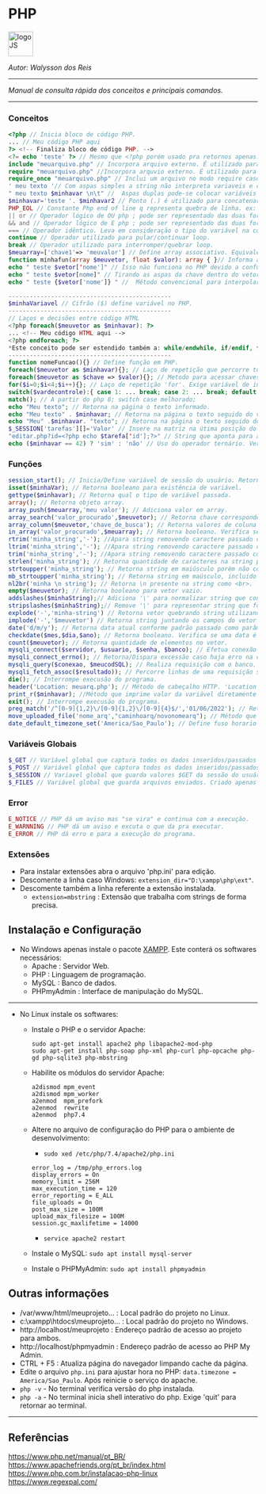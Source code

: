 # **PHP**
<div>
<img src="https://brandslogos.com/wp-content/uploads/thumbs/php-logo-vector.svg" alt="logoJS" width="50px"/> 
</div>

*Autor: Walysson dos Reis*

----------------------------------------------
*Manual de consulta rápida dos conceitos e principais comandos.*  

---------------------
### Conceitos 
~~~PHP
<?php // Inicia bloco de código PHP.
... // Meu código PHP aqui 
?> <!-- Finaliza bloco de código PHP. -->
<?= echo 'teste' ?> // Mesmo que <?php porém usado pra retornos apenas.
include "meuarquivo.php" // Incorpora arquivo externo. É utilizado para partes não fundamentais. Programa não para caso arquivo não exista.
require "meuarquivo.php" //Incorpora arquvio externo. É utilizado para partes fundamentais. Programa para caso arquivo não exista.
require_once "meuarquivo.php" // Inclui um arquivo no modo require caso este ainda não foi incluido. Evita duplicidade de inclusão.
' meu texto '// Com aspas simples a string não interpreta variaveis e caracter de escape '\'.
" meu texto $minhavar \n\t" //  Aspas duplas pode-se colocar variáveis e caracter de escape para interpretação direto na string.
$minhavar='teste '. $minhavar2 // Ponto (.) é utilizado para concatenar string.
PHP_EOL // Constante Php end of line q representa quebra de linha. ex: $minavar='caraca' . PHP_EOL.
|| or // Operador lógico de OU php ; pode ser representado das duas formas.
&& and // Operador lógico de E php ; pode ser representado das duas formas.
=== // Operador idêntico. Leva em consideração o tipo do variável na comparação.
continue // Operador utilizado para pular/continuar loop.
break // Operador utilizado para interromper/quebrar loop.
$meuarray=['chave1'=> 'meuvalor'] // Define array associativo. Equivale a dicionário em python.
function minhafun(array $meuvetor, float $valor): array { }// Informa a função com tipagem de dados nos parâmetros e também no retorno.
echo " teste $vetor['nome']" // Isso não funciona no PHP devido a confusão de aspas. Abre-se excessão abaixo ara que funcione:
echo " teste $vetor[nome]" // Tirando as aspas da chave dentro do vetor este funcionará na criação da string. Excessão total. 
echo " teste {$vetor['nome']} " //  Método convencional para interpolar array associativo dentro de string. Utiliza-se chaves em volta da variável.

----------------------------------------------
$minhaVariavel // Cifrão ($) define variável no PHP.
----------------------------------------------
// Laços e decisões entre código HTML 
<?php foreach($meuvetor as $minhavar): ?> 
... <!-- Meu código HTML aqui -->
<?php endforeach; ?>
*Este conceito pode ser estendido também a: while/endwhile, if/endif, for/endfor.
----------------------------------------------
function nomeFuncao(){} // Define função em PHP.
foreach($meuvetor as $minhavar){}; // Laço de repetição que percorre todo vetor e atribuindo em cada ciclo à variável $minhavar.
foreach($meuvetor as $chave => $valor){}; // Metodo para acessar chaves na passada do foreach. 
for($i=0;$i<4;$i++){}; // Laço de repetição 'for'. Exige variável de inicialização, condição de parada e incremento.
switch($vardecontrole):{ case 1: ... break; case 2: ... break; default: ... break;} // Condicional switch case.
match(); // A partir do php 8; switch case melhorado;
echo "Meu texto"; // Retorna na página o texto informado.
echo "Meu texto" . $minhavar; // Retorna na página o texto seguido do valor a variável.
echo "Meu" .$minhavar. "texto"; // Retorna na página o texto seguido do valor da variável, seguido de outro texto. 
$_SESSION['tarefas'][]='Valor' // Insere na matriz na útima posição do vetor de nome 'tarefa' o 'Valor'.
"editar.php?id=<?php echo $tarefa['id'];?>" // String que aponta para arquivo 'editar.php' e parâmetro 'id' setado com uma variável php.
echo ($minhavar == 42) ? 'sim' : 'não' // Uso do operador ternário. Verifica se '$minhavar' é igual a '42' e retorna 'sim' ou 'não'. 
~~~
### Funções
~~~PHP
session_start(); // Inicia/Define variável de sessão do usuário. Retorna booleano.
isset($minhaVar); // Retorna booleano para existência de variável.
gettype($minhavar); // Retorna qual o tipo de variável passada.
array(); // Retorna objeto array.
array_push($meuarray,'meu valor'); // Adiciona valor em array.
array_search('valor_procurado',$meuvetor); // Retorna chave correspondente do valor procurado no array.
array_column($meuvetor,'chave_de_busca'); // Retorna valores de coluna em determinado array. 
in_array('valor_procurado',$meuarray); // Retorna booleano. Verifica se valor esta presente em array.
rtrim('minha_string','-'); //Apara string removendo caractere passado como argumento da extrema direita.
ltrim('minha_string','-'); //Apara string removendo caractere passado como argumento da extrema esquerda.
trim('minha_string','-'); //Apara string removendo caractere passado como argumento de ambos os lados.
strlen('minha_string'); // Retorna quantidade de caracteres na string passada.
strtoupper('minha_string'); // Retorna string em maiúsculo porém não coloca caracteres acentuados pois este exige mais de 1byte.
mb_strtoupper('minha_string'); // Retorna string em maúsculo, incluido caracteres acentuadose outros. Necessario instalação de extensão 'mbstring'.
nl2br('minha \n string'); // Retorna \n presente na string como <br>.
empty($meuvetor); // Retorna booleano para vetor vazio.
addslashes($minhaString);// Adiciona '\' para normalizar string que contém caracteres como apóstrofo ' ou aspas ".
stripslashes($minhaString);// Remove '\' para representar string que foi normalizada.
explode('-','minha-string') // Retorna vetor quebrando string utilizando o caractere passado ('-').
implode('-','$meuvetor') // Retorna string juntando os campos do vetor pelo separador ('-').
date('d/m/y'); // Retorna data atual conforme padrão passado como parâmetro.
checkdate($mes,$dia,$ano); // Retorna booleano. Verifica se uma data é válida.
count($meuvetor); // Retorna quantidade de elementos no vetor.
mysqli_connect($servidor, $usuario, $senha, $banco); // Efetua conexão com banco. Retorna obj. conector do banco.
mysqli_connect_errno(); // Retorna/Dispara excessão caso haja erro na conexão.
mysqli_query($conexao, $meucodSQL); // Realiza requisição com o banco. Retorna obj. de consulta.
mysqli_fetch_assoc($resultado)); // Percorre linhas de uma requisição sql.
die(); // Interrompe execusão do programa.
header('Location: meuarq.php'); // Método de cabeçalho HTTP. 'Location' irá direcionar a página para o arquivo informado.
print_r($minhavar); //Método que imprime valor da variável diretamente na página.
exit(); // Interrompe execusão do programa.
preg_match('/^[0-9]{1,2}\/[0-9]{1,2}\/[0-9]{4}$/','01/06/2022'); // Retorna booleano. Verifica segundo argumento confrontado com expressão regular passada.
move_uploaded_file('nome_arq',"caminhoarq/novonomearq"); // Método que move arquivo do $_FILES para determinada pasta. 
date_default_timezone_set('America/Sao_Paulo'); // Define fuso horario para função data e hora.

~~~
### Variáveis Globais
~~~PHP
$_GET // Variável global que captura todos os dados inseridos/passados com o método 'GET' (Padrão no HTML).
$_POST // Variável global que captura todos os dados inseridos/passados com o método 'POST'.
$_SESSION // Variavel global que guarda valores $GET da sessão do usuário.
$_FILES // Variável global que guarda arquivos enviados. Criado apenas quando há submissão de arquivos na pag.
~~~

### Error
~~~ PHP
E_NOTICE // PHP dá um aviso mas "se vira" e continua com a execução.
E_WARNNING // PHP dá um aviso e excuta o que da pra executar.
E_ERROR // PHP dá erro e para a execução do programa.
~~~
### Extensões
* Para instalar extensões abra o arquivo 'php.ini' para edição.
* Descomente a linha caso Windows: `extension_dir="D:\xampp\php\ext"`.
* Descomente também a linha referente a extensão instalada.
    * `extension=mbstring` : Extensão que trabalha com strings de forma precisa.

## Instalação e Configuração
* No Windows apenas instale o pacote [XAMPP](https://www.apachefriends.org/pt_br/index.html). Este conterá os softwares necessários:
    * Apache : Servidor Web.
    * PHP : Linguagem de programação.
    * MySQL : Banco de dados.
    * PHPmyAdmin : Interface de manipulação do MySQL.
--------
* No Linux instale os softwares:
    * Instale o PHP e o servidor Apache:
        ~~~linux
        sudo apt-get install apache2 php libapache2-mod-php
        sudo apt-get install php-soap php-xml php-curl php-opcache php-gd php-sqlite3 php-mbstring
        ~~~
    * Habilite os módulos do servidor Apache:
        ~~~linux
        a2dismod mpm_event
        a2dismod mpm_worker
        a2enmod  mpm_prefork
        a2enmod  rewrite
        a2enmod  php7.4
        ~~~
    * Altere no arquivo de configuração do PHP para o ambiente de desenvolvimento:

        * `sudo xed /etc/php/7.4/apache2/php.ini`

        ~~~linux
        error_log = /tmp/php_errors.log
        display_errors = On
        memory_limit = 256M
        max_execution_time = 120
        error_reporting = E_ALL
        file_uploads = On     
        post_max_size = 100M  
        upload_max_filesize = 100M
        session.gc_maxlifetime = 14000
        ~~~
        * `service apache2 restart`
    * Instale o MySQL: `sudo apt install mysql-server`
    * Instale o PHPMyAdmin: `sudo apt install phpmyadmin`


## Outras informações

* /var/www/html/meuprojeto... : Local padrão do projeto no Linux.
* c:\xampp\htdocs\meuprojeto... : Local padrão do projeto no Windows.
* http://localhost/meuprojeto : Endereço padrão de acesso ao projeto para ambos. 
* http://localhost/phpmyadmin : Endereço padrão de acesso ao PHP My Admin.
* CTRL + F5 : Atualiza página do navegador limpando cache da página.
* Edite o arquivo `php.ini` para ajustar hora no PHP: `data.timezone = America/Sao_Paulo`. Após reinicie o serviço do apache.
* `php -v` - No terminal verifica versão do php instalada.
* `php -a` - No terminal inicia shell interativo do php. Exige 'quit' para retornar ao terminal.
--------
## Referências 
https://www.php.net/manual/pt_BR/  
https://www.apachefriends.org/pt_br/index.html  
https://www.php.com.br/instalacao-php-linux  
https://www.regexpal.com/  


